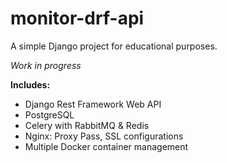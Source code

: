# monitor-drf-api
A simple Django project for educational purposes.

*Work in progress*


**Includes:**

- Django Rest Framework Web API
- PostgreSQL
- Celery with RabbitMQ & Redis
- Nginx: Proxy Pass, SSL configurations
- Multiple Docker container management

